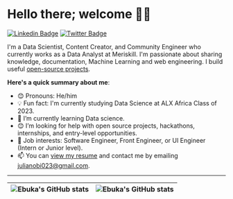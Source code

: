 # Hello there; welcome 👋🏾

[![Linkedin Badge](https://img.shields.io/badge/-Ebuka_Obi-blue?style=for-the-badge&logo=Linkedin&logoColor=white&link=https://www.linkedin.com/in/ebuka-obi)](https://www.linkedin.com/in/ebuka-obi) [![Twitter Badge](https://img.shields.io/badge/-@oga_ebus-1ca0f1?style=for-the-badge&logo=twitter&logoColor=white&link=https://twitter.com/oga_ebus)](https://twitter.com/oga_ebus)

I'm a Data Scientist, Content Creator, and Community Engineer who currently works as a Data Analyst at Meriskill. I'm passionate about sharing knowledge, documentation, Machine Learning and web engineering. I build useful [open-source projects](https://github.com/EbukaObi).

**Here's a quick summary about me**:

- 😊 Pronouns: He/him
- 💡 Fun fact: I'm currently studying Data Science at ALX Africa Class of 2023.
- 🌱 I’m currently learning Data science.
- 😊 I’m looking for help with open source projects, hackathons, internships, and entry-level opportunities.
- 💼 Job interests: Software Engineer, Front Engineer, or UI Engineer (Intern or Junior level).
- 📫 You can [view my resume](#) and contact me by emailing julianobi023@gmail.com.

---

| <img align="center" src="https://github-readme-stats.vercel.app/api?username=EbukaObi&show_icons=true&include_all_commits=true&hide_border=true" alt="Ebuka's GitHub stats" /> | <img align="center" src="https://github-readme-stats.vercel.app/api/top-langs/?username=EbukaObi&langs_count=8&layout=compact&hide_border=true" alt="Ebuka's GitHub stats" /> |
| ------------- | ------------- |
